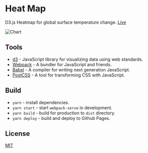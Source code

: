 # Heat Map

<p>D3.js Heatmap for global surface temperature change. <a href="https://azdanov.github.io/heat-map/">Live</a></p>

![Chart](https://user-images.githubusercontent.com/6123841/43853585-3e888cd8-9b49-11e8-99df-cce8f60bc448.png)

## Tools

- [d3](https://d3js.org/) - JavaScript library for visualizing data using web standards.
- [Webpack](https://webpack.js.org/) - A bundler for JavaScript and friends.
- [Babel](https://babeljs.io/) - A compiler for writing next generation JavaScript.
- [PostCSS](https://postcss.org/) - A tool for transforming CSS with JavaScript.

## Build

- `yarn` - install dependencies.
- `yarn start` - start `webpack-serve` in development.
- `yarn build` - build for production to `dist` directory.
- `yarn deploy` - build and deploy to Github Pages.

## License

[MIT](./LICENSE)
